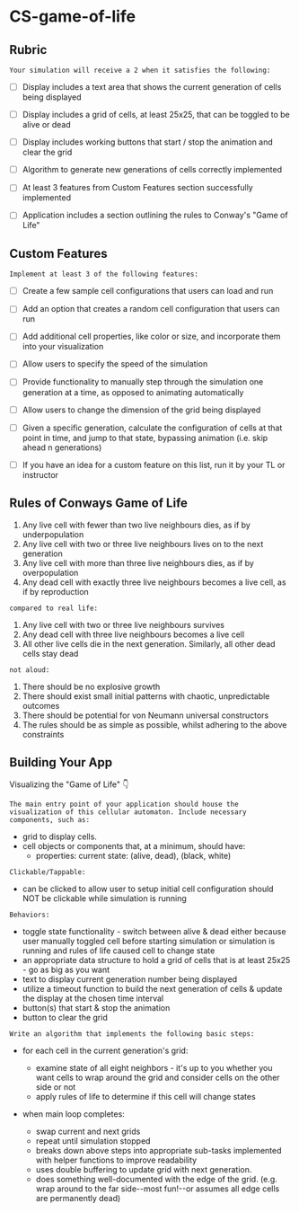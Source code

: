 # CS-game-of-life

## Rubric
`Your simulation will receive a 2 when it satisfies the following:`
- [ ] Display includes a text area that shows the current generation of cells being displayed
- [ ] Display includes a grid of cells, at least 25x25, that can be toggled to be alive or dead
- [ ] Display includes working buttons that start / stop the animation and clear the grid
- [ ] Algorithm to generate new generations of cells correctly implemented
- [ ] At least 3 features from Custom Features section successfully implemented
- [ ] Application includes a section outlining the rules to Conway's "Game of Life"


## Custom Features
`Implement at least 3 of the following features:`
- [ ] Create a few sample cell configurations that users can load and run
- [ ] Add an option that creates a random cell configuration that users can run
- [ ] Add additional cell properties, like color or size, and incorporate them into your visualization
- [ ] Allow users to specify the speed of the simulation
- [ ] Provide functionality to manually step through the simulation one generation at a time, as opposed to animating automatically
- [ ] Allow users to change the dimension of the grid being displayed
- [ ] Given a specific generation, calculate the configuration of cells at that point in time, and jump to that state, bypassing animation (i.e. skip ahead n generations)
- [ ] If you have an idea for a custom feature on this list, run it by your TL or instructor


## Rules of Conways Game of Life
1. Any live cell with fewer than two live neighbours dies, as if by underpopulation
2. Any live cell with two or three live neighbours lives on to the next generation
3. Any live cell with more than three live neighbours dies, as if by overpopulation
4. Any dead cell with exactly three live neighbours becomes a live cell, as if by reproduction

`compared to real life:`
1. Any live cell with two or three live neighbours survives
2. Any dead cell with three live neighbours becomes a live cell
3. All other live cells die in the next generation. Similarly, all other dead cells stay dead

`not aloud:`
1. There should be no explosive growth
2. There should exist small initial patterns with chaotic, unpredictable outcomes
3. There should be potential for von Neumann universal constructors
4. The rules should be as simple as possible, whilst adhering to the above constraints


## Building Your App
Visualizing the "Game of Life" 👇

`The main entry point of your application should house the visualization of this cellular automaton. Include necessary components, such as:`
* grid to display cells.
* cell objects or components that, at a minimum, should have:
    * properties: current state: (alive, dead), (black, white)

`Clickable/Tappable:`
* can be clicked to allow user to setup initial cell configuration should NOT be clickable while simulation is running

`Behaviors:`
* toggle state functionality - switch between alive & dead either because user manually toggled cell before starting simulation or simulation is running and rules of life caused cell to change state
* an appropriate data structure to hold a grid of cells that is at least 25x25 - go as big as you want
* text to display current generation number being displayed
* utilize a timeout function to build the next generation of cells & update the display at the chosen time interval
* button(s) that start & stop the animation
* button to clear the grid

`Write an algorithm that implements the following basic steps:`
* for each cell in the current generation's grid:
    * examine state of all eight neighbors - it's up to you whether you want cells to wrap around the grid and consider cells on the other side or not
    * apply rules of life to determine if this cell will change states

* when main loop completes:
    * swap current and next grids
    * repeat until simulation stopped
    * breaks down above steps into appropriate sub-tasks implemented with helper functions to improve readability
    * uses double buffering to update grid with next generation.
    * does something well-documented with the edge of the grid. (e.g. wrap around to the far side--most fun!--or assumes all edge cells are permanently dead)
